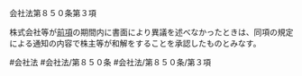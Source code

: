 会社法第８５０条第３項

株式会社等が[前項](会社法＿＿＿＿第８５０条第２項)の期間内に書面により異議を述べなかったときは、同項の規定による通知の内容で株主等が和解をすることを承認したものとみなす。

#会社法
#会社法/第８５０条
#会社法/第８５０条/第３項
